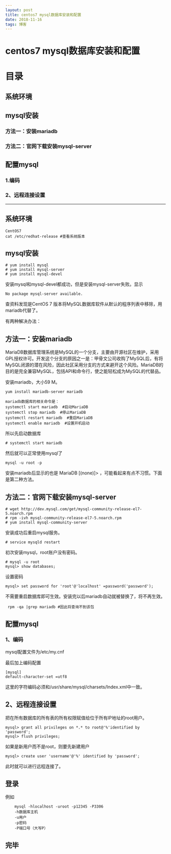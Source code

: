```yaml
---
layout: post
title: centos7 mysql数据库安装和配置 
date: 2018-11-16 
tags: 博客 
---
```


# centos7 mysql数据库安装和配置  

# 目录

## 系统环境

## mysql安装

### 方法一：安装mariadb

### 方法二：官网下载安装mysql-server

## 配置mysql

### 1.编码

### 2、远程连接设置

***

## 系统环境

    CentOS7
    cat /etc/redhat-release #查看系统版本

## mysql安装

	# yum install mysql
	# yum install mysql-server
	# yum install mysql-devel

安装mysql和mysql-devel都成功，但是安装mysql-server失败。显示

	No package mysql-server available.

查资料发现是CentOS 7 版本将MySQL数据库软件从默认的程序列表中移除，用mariadb代替了。

有两种解决办法：

## 方法一：安装mariadb

MariaDB数据库管理系统是MySQL的一个分支，主要由开源社区在维护，采用GPL授权许可。开发这个分支的原因之一是：甲骨文公司收购了MySQL后，有将MySQL闭源的潜在风险，因此社区采用分支的方式来避开这个风险。MariaDB的目的是完全兼容MySQL，包括API和命令行，使之能轻松成为MySQL的代替品。

安装mariadb，大小59 M。

	yum install mariadb-server mariadb 

	mariadb数据库的相关命令是：
	systemctl start mariadb  #启动MariaDB
	systemctl stop mariadb  #停止MariaDB
	systemctl restart mariadb  #重启MariaDB
	systemctl enable mariadb  #设置开机启动

所以先启动数据库

	# systemctl start mariadb
然后就可以正常使用mysql了

 	mysql -u root -p

安装mariadb后显示的也是 MariaDB [(none)]> ，可能看起来有点不习惯。下面是第二种方法。

## 方法二：官网下载安装mysql-server

	# wget http://dev.mysql.com/get/mysql-community-release-el7-5.noarch.rpm
	# rpm -ivh mysql-community-release-el7-5.noarch.rpm
	# yum install mysql-community-server
安装成功后重启mysql服务。

	# service mysqld restart
初次安装mysql，root账户没有密码。
	
	# mysql -u root 
	mysql> show databases; 
设置密码

	mysql> set password for 'root'@'localhost' =password('password');

不需要重启数据库即可生效。安装完以后mariadb自动就被替换了，将不再生效。

	 rpm -qa |grep mariadb #因此将查询不到该包

## 配置mysql
### 1、编码
mysql配置文件为/etc/my.cnf

最后加上编码配置

	[mysql]
	default-character-set =utf8
这里的字符编码必须和/usr/share/mysql/charsets/Index.xml中一致。

## 2、远程连接设置

把在所有数据库的所有表的所有权限赋值给位于所有IP地址的root用户。

	mysql> grant all privileges on *.* to root@'%'identified by 'password';
	mysql> flush privileges;

如果是新用户而不是root，则要先新建用户

	mysql> create user 'username'@'%' identified by 'password';  

此时就可以进行远程连接了。
## 登录

例如

		mysql -hlocalhost -uroot -p12345 -P3306
		-h数据库主机
		-u用户
		-p密码
		-P端口号（大写P）

## 完毕





